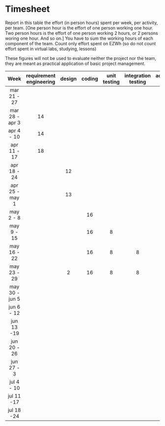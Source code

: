 # Timesheet

Report in this table the effort (in person hours) spent per week, per activity, per team.
[One person hour is the effort of one person working one hour.
Two person hours is the effort of one person working 2 hours, or 2 persons woring one hour. And so on.]
You have to sum the working hours of each component of the team.
Count only effort spent on EZWh (so do not count effort spent in virtual labs, studying, lessons)

These figures will not be used to evaluate neither the project nor the team, they are meant as practical application of
basic project management.

| Week | requirement engineering | design | coding | unit testing | integration testing | acceptance testing | management | git maven |
|:-----------:|:-----------------------:|:------:|:------:|:------------:|:-------------------:|:------------------:|:-------------:|:--------------:|
| mar 21 - 27 |                         |        |        |              |                     |                    | | |
| mar 28 - apr 3 |           14            |        |        |              |                     |                    | | |
| apr 4 - 10 |           14            |        |        |              |                     |                    | | |
| apr 11 - 17|           18            |        |        |              |                     |                    | | | 
| apr 18 - 24|                         |   12   |        |              |                     |                    | | | 
| apr 25 - may 1 |                         |   13   |        |              |                     |                    | | | 
| may 2 - 8  |                         |        |   16   |              |                     |                    | | | 
| may 9 - 15|                         |        |   16   |      8       |                     |                    | | | 
| may 16 - 22|                         |        |   16   |      8       |          8          |                    | | | 
| may 23 - 29|                         |   2    |   16   |      8       |          8          |                    | | | 
| may 30 - jun 5 |                         |        |        |              |                     |         10         | | | 
| jun 6 - 12 |                         |        |        |              |                     |         14         | | | 
| jun 13 -19 |                         |        |        |              |                     |                    | | | 
| jun 20 - 26 |                         |        |        |              |                     |                    | | | 
| jun 27 - 3 |                         |        |        |              |                     |                    | | | 
| jul 4 - 10 |                         |        |        |              |                     |                    | | | 
| jul 11 -17 |                         |        |        |              |                     |                    | | |
| jul 18 -24 |                         |        |        |              |                     |                    | | |
